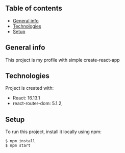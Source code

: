 ## Table of contents
* [General info](#general-info)
* [Technologies](#technologies)
* [Setup](#setup)

## General info
This project is my profile with simple create-react-app
	
## Technologies
Project is created with:
* React: 16.13.1
* react-router-dom: 5.1.2,
	
## Setup
To run this project, install it locally using npm:

```
$ npm install
$ npm start

